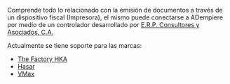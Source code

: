 
Comprende todo lo relacionado con la emisión de documentos a través de un dispositivo fiscal (Impresora), el mismo puede conectarse a ADempiere por medio de un controlador desarrollado por [E.R.P. Consultores y Asociados, C.A.](http://erpya.com)

Actualmente se tiene soporte para las marcas:

- [The Factory HKA](https://www.thefactoryhka.com/ve/)
- [Hasar](https://impresorasfiscalespanama.com/)
- [VMax](http://www.elepos.com.ve/eleposveweb/index.htm)
